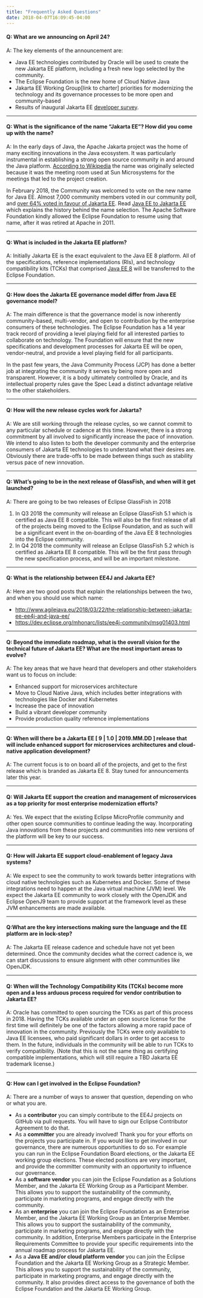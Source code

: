 ```yaml
---
title: "Frequently Asked Questions"
date: 2018-04-07T16:09:45-04:00
---
```

#### Q: What are we announcing on April 24?

A: The key elements of the announcement are:

* Java EE technologies contributed by Oracle will be used to create the new Jakarta EE platform, including a fresh new logo selected by the community.
* The Eclipse Foundation is the new home of Cloud Native Java 
* Jakarta EE Working Group[link to charter] priorities for modernizing the technology and its governance processes to be more open and community-based
* Results of inaugural Jakarta EE [developer survey](/documents/insights/2018-jakarta-ee-developer-survey.pdf).

---

#### Q:  What is the significance of the name “Jakarta EE”? How did you come up with the name?

A: In the early days of Java, the Apache Jakarta project was the home of many exciting innovations in the Java ecosystem. It was particularly instrumental in establishing a strong open source community in and around the Java platform. [According to Wikipedia](https://en.wikipedia.org/wiki/Jakarta_Project#Project_name) the name was originally selected because it was the meeting room used at Sun Microsystems for the meetings that led to the project creation.

In February 2018,  the Community was welcomed to vote on the new name for Java EE. Almost 7,000 community members voted in our community poll, and [over 64% voted in favour of Jakarta EE](https://mmilinkov.wordpress.com/2018/02/26/and-the-name-is/). Read [Java EE to Jakarta EE](http://www.tomitribe.com/blog/2018/02/java-ee-to-jakarta-ee/) which explains the history behind the name selection.  The Apache Software Foundation kindly allowed the Eclipse Foundation to resume using that name, after it was retired at Apache in 2011.

---

#### Q:  What is included in the Jakarta EE platform?

A: Initially Jakarta EE is the exact equivalent to the Java EE 8 platform. All of the specifications, reference implementations (RIs), and technology compatibility kits (TCKs) that comprised [Java EE 8](http://www.oracle.com/technetwork/java/javaee/overview/index.html) will be transferred to the Eclipse Foundation. 

---

#### Q:  How does the Jakarta EE governance model differ from Java EE governance model?

A: The main difference is that the governance model is now inherently community-based, multi-vendor, and open to contribution by the enterprise consumers of these technologies. The Eclipse Foundation has a 14 year track record of providing a level playing field for all interested parties to collaborate on technology. The Foundation will ensure that the new specifications and development processes for Jakarta EE will be open, vendor-neutral, and provide a level playing field for all participants. 

In the past few years, the Java Community Process (JCP) has done a better  job at integrating the community it serves by being more open and transparent.  However,  it is a body ultimately controlled by Oracle, and its intellectual property rules gave the Spec Lead a distinct advantage relative to the other stakeholders. 

---

#### Q:  How will the new release cycles work for Jakarta?
A: We are still working through the release cycles, so we cannot commit to any particular schedule or cadence at this time. However, there is a strong commitment by all involved to significantly increase the pace of innovation. We intend to also listen to both the developer community and the enterprise consumers of Jakarta EE technologies to understand what their desires are. Obviously there are trade-offs to be made between things such as stability versus pace of new innovation. 

---

#### Q:  What’s going to be in the next release of GlassFish, and when will it get launched?

A: There are going to be two releases of Eclipse GlassFish in 2018

1. In Q3 2018 the community will release an Eclipse GlassFish 5.1 which is certified as Java EE 8 compatible. This will also be the first release of all of the projects being moved to the Eclipse Foundation, and as such will be a significant event in the on-boarding of the Java EE 8 technologies into the Eclipse community.
2. In Q4 2018 the community will release an Eclipse GlassFish 5.2 which is certified as Jakarta EE 8 compatible. This will be the first pass through the new specification process, and will be an important milestone. 

---

#### Q: What is the relationship between EE4J and Jakarta EE?

A: Here are two good posts that explain the relationships between the two, and when you should use which name:

* http://www.agilejava.eu/2018/03/22/the-relationship-between-jakarta-ee-ee4j-and-java-ee/
* https://dev.eclipse.org/mhonarc/lists/ee4j-community/msg01403.html 

---

#### Q:  Beyond the immediate roadmap, what is the overall vision for the technical future of Jakarta EE? What are the most important areas to evolve?

A: The key areas that we have heard that developers and other stakeholders want us to focus on include:

* Enhanced support for microservices architecture
* Move to Cloud Native Java, which includes better integrations with technologies like Docker and Kubernetes
* Increase the pace of innovation
* Build a vibrant developer community
* Provide production quality reference implementations

---

#### Q: When will there be a Jakarta EE [ 9 | 1.0 | 2019.MM.DD ] release that will include enhanced support for microservices architectures and cloud-native application development?

A: The current focus is to on board all of the projects, and get to the first release which is branded as Jakarta EE 8. Stay tuned for announcements later this year. 

---

#### Q:  Will Jakarta EE support the creation and management of microservices as a top priority for most enterprise modernization efforts?

A: Yes. We expect that the existing Eclipse MicroProfile community and other open source communities to continue leading the way. Incorporating Java innovations from these projects and communities into new versions of the platform will be key to our success. 

---

#### Q:  How will Jakarta EE support cloud-enablement of legacy Java systems?

A: We expect to see the community to work towards better integrations with cloud native technologies such as Kubernetes and Docker. Some of these integrations need to happen at the Java virtual machine (JVM) level. We expect the Jakarta EE community to work closely with the OpenJDK and Eclipse OpenJ9 team to provide support at the framework level as these JVM enhancements are made available. 

---

#### Q:What are the key intersections making sure the language and the EE platform are in lock-step?

A: The Jakarta EE release cadence and schedule have not yet been determined. Once the community decides what the correct cadence is, we can start discussions to ensure alignment with other communities like OpenJDK.

---

#### Q:  When will the Technology Compatibility Kits (TCKs) become more open and a less arduous process required for vendor contribution to Jakarta EE?
A: Oracle has committed to open sourcing the TCKs as part of this process in 2018. Having the TCKs available under an open source license for the first time will definitely be one of the factors allowing a more rapid pace of innovation in the community. Previously the TCKs were only available to Java EE licensees, who paid significant dollars in order to get access to them. In the future, individuals in the community will be able to run TCKs to verify compatibility. (Note that this is not the same thing as certifying compatible implementations, which will still require a TBD Jakarta EE trademark license.)

---

#### Q:  How can I get involved in the Eclipse Foundation?

A: There are a number of ways to answer that question, depending on who or what you are. 

* As a **contributor** you can simply contribute to the EE4J projects on GitHub via pull requests. You will have to sign our Eclipse Contributor Agreement to do that.
* As a **committer** you are already involved! Thank you for your efforts on the projects you participate in. If you would like to get involved in our governance, there are numerous opportunities to do so. For example you can run in the Eclipse Foundation Board elections, or the Jakarta EE working group elections. These elected positions are very important, and provide the committer community with an opportunity to influence our governance. 
* As a **software vendor** you can join the Eclipse Foundation as a Solutions Member, and the Jakarta EE Working Group as a Participant Member. This allows you to support the sustainability of the community, participate in marketing programs, and engage directly with the community. 
* As an **enterprise** you can join the Eclipse Foundation as an Enterprise Member, and the Jakarta EE Working Group as an Enterprise Member. This allows you to support the sustainability of the community, participate in marketing programs, and engage directly with the community. In addition, Enterprise Members participate in the Enterprise Requirements Committee to provide your specific requirements into the annual roadmap process for Jakarta EE.
* As a **Java EE and/or cloud platform vendor** you can join the Eclipse Foundation and the Jakarta EE Working Group as a Strategic Member. This allows you to support the sustainability of the community, participate in marketing programs, and engage directly with the community. It also provides direct access to the governance of both the Eclipse Foundation and the Jakarta EE Working Group. 
